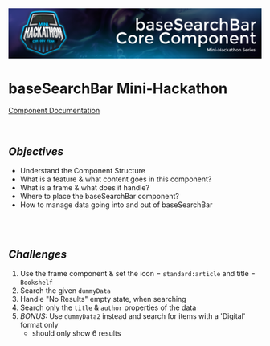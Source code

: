 <img src="https://github.com/PastranaDigital/documentation/blob/main/images/Mini-Hackathon_baseSearchBar.png" alt="baseSearchBar Banner">

# baseSearchBar Mini-Hackathon
[Component Documentation](Components.md)

<br>

## _Objectives_
- Understand the Component Structure
- What is a feature & what content goes in this component?
- What is a frame & what does it handle?
- Where to place the baseSearchBar component?
- How to manage data going into and out of baseSearchBar

<br><br> 

## _Challenges_
1. Use the frame component & set the icon = `standard:article` and title = `Bookshelf`
1. Search the given `dummyData`
1. Handle "No Results" empty state, when searching
1. Search only the `title` & `author` properties of the data
1. *BONUS:* Use `dummyData2` instead and search for items with a 'Digital' format only
    - should only show 6 results

